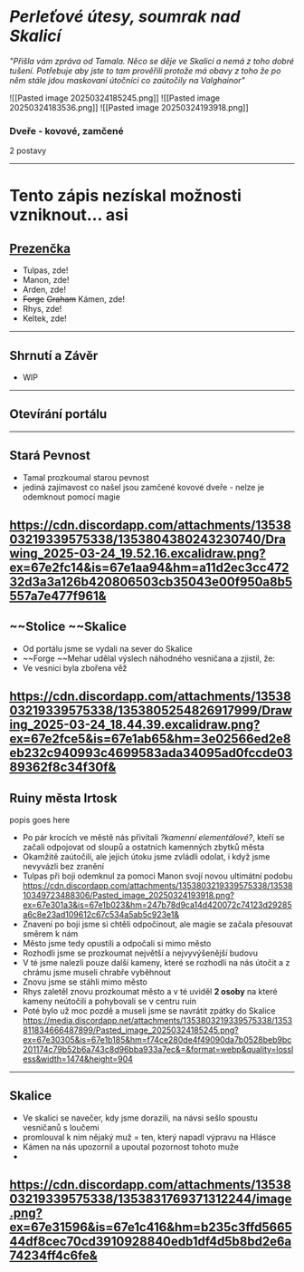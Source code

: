  # _**Perleťové útesy, soumrak nad Skalicí**_
*"Přišla vám zpráva od Tamala. Něco se děje ve Skalici a nemá z toho dobré tušení. Potřebuje aby jste to tam prověřili protože má obavy z toho že po něm stále jdou maskovaní útočníci co zaútočily na Valghainor"*

![[Pasted image 20250324185245.png]]
![[Pasted image 20250324183536.png]]
![[Pasted image 20250324193918.png]]





### Dveře - kovové, zamčené

2 postavy



----
# Tento zápis nezískal možnosti vzniknout... asi

## [Prezenčka](https://www.youtube.com/watch?v=EjEVIH46WnU)
- Tulpas, zde!
- Manon, zde!
- Arden, zde!
- ~~Forge~~ ~~Graham~~ Kámen, zde!
- Rhys, zde!
- Keltek, zde!
---
## Shrnutí a Závěr
- WIP
----
## Otevírání portálu

---
## Stará Pevnost
- Tamal prozkoumal starou pevnost
- jediná zajímavost co našel jsou zamčené kovové dveře - nelze je odemknout pomocí magie

https://cdn.discordapp.com/attachments/1353803219339575338/1353804380243230740/Drawing_2025-03-24_19.52.16.excalidraw.png?ex=67e2fc14&is=67e1aa94&hm=a11d2ec3cc47232d3a3a126b420806503cb35043e00f950a8b5557a7e477f961&
---
## ~~Stolice ~~Skalice
- Od portálu jsme se vydali na sever do Skalice
- ~~Forge ~~Mehar udělal výslech náhodného vesničana a zjistil, že:
- Ve vesnici byla zbořena věž

https://cdn.discordapp.com/attachments/1353803219339575338/1353805254826917999/Drawing_2025-03-24_18.44.39.excalidraw.png?ex=67e2fce5&is=67e1ab65&hm=3e02566ed2e8eb232c940993c4699583ada34095ad0fccde0389362f8c34f30f&
---
## Ruiny města Irtosk
popis goes here
- Po pár krocích ve městě nás přivítali *?kamenní elementálové?*, kteří se začali odpojovat od sloupů a ostatních kamenných zbytků města
- Okamžitě zaútočili, ale jejich útoku jsme zvládli odolat, i když jsme nevyvázli bez zranění
- Tulpas při boji odemknul za pomoci Manon svojí novou ultimátní podobu https://cdn.discordapp.com/attachments/1353803219339575338/1353810349723488306/Pasted_image_20250324193918.png?ex=67e301a3&is=67e1b023&hm=247b78d9ca14d420072c74123d29285a6c8e23ad109612c67c534a5ab5c923e1&
- Znavení po boji jsme si chtěli odpočinout, ale magie se začala přesouvat směrem k nám
- Město jsme tedy opustili a odpočali si mimo město
- Rozhodli jsme se prozkoumat největší a nejvyvýšenější budovu
- V té jsme nalezli pouze další kameny, které se rozhodli na nás útočit a z chrámu jsme museli chrabře vyběhnout
- Znovu jsme se stáhli mimo město
- Rhys zaletěl znovu prozkoumat město a v té uviděl **2 osoby** na které kameny neútočili a pohybovali se v centru ruin
- Poté bylo už moc pozdě a museli jsme se navrátit zpátky do Skalice
https://media.discordapp.net/attachments/1353803219339575338/1353811834666487899/Pasted_image_20250324185245.png?ex=67e30305&is=67e1b185&hm=f74ce280de4f49090da7b0528beb9bc201174c79b52b6a743c8d96bba933a7ec&=&format=webp&quality=lossless&width=1474&height=904
---
## Skalice
- Ve skalici se navečer, kdy jsme dorazili, na návsi sešlo spoustu vesničanů s loučemi
- promlouval k nim nějaký muž = ten, který napadl výpravu na Hlásce
- Kámen na nás upozornil a upoutal pozornost tohoto muže
- 

https://cdn.discordapp.com/attachments/1353803219339575338/1353831769371312244/image.png?ex=67e31596&is=67e1c416&hm=b235c3ffd566544df8cec70cd3910928840edb1df4d5b8bd2e6a74234ff4c6fe&
---
